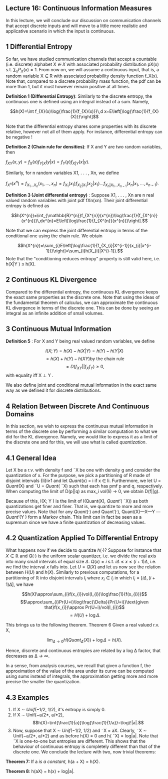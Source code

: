 
## Lecture 16: Continuous Information Measures

In this lecture, we will conclude our discussion on communication channels that accept discrete inputs and will move to a little more realistic and applicative scenario in which the input is continuous.

## 1 Differential Entropy

So far, we have studied communication channels that accept a countable (i.e. discrete) alphabet X *∈ X* with associated probability distribution pX(x) s.t. $\sum_x P_X(x) = 1$. From now on, we will assume a continuous input, that is, a random variable X ∈ R with associated probability density function f_X(x). Note that, compared to a discrete probability mass function, the pdf can be more than 1, but it must however remain positive at all times. 

**Definition 1 (Differential Entropy)**: Similarly to the discrete entropy, the continuous one is defined using an integral instead of a sum. Namely,

$$h(X)=\int f_{X}(x)\log{\frac{1}{f_{X}(x)}}\,d x=E\left[\log{\frac{1}{f_{X}(X)}}\right]$$

Note that the differential entropy shares some properties with its discrete relative, however not all of them apply. For instance, differential entropy can be negative ! 

**Definition 2 (Chain rule for densities)**: If X and Y are two random variables, then

$f_{XY}(x,y)=f_{X}(x)f_{Y|X}(y|x)=f_{Y}(y)f_{X|Y}(x|y)$.

Similarly, for n random variables X1, . . . , Xn, we define

$f_{X^{n}}(x^{n})=f_{X_{1}\ldots X_{n}}(x_{1},\ldots,x_{n})=f_{X_{1}}(x_{1})f_{X_{2}|X_{1}}(x_{2}|x_{1})\ldots f_{X_{n}|X_{1}\ldots X_{n-1}}(x_{n}|x_{1},\ldots,x_{n-1})$.

**Definition 3 (Joint differential entropy)** : Suppose X1, . . . , Xn are n real valued random variables with joint pdf fXn(xn). Their joint differential entropy is defined as

$$h(X^{n})=\int_{\mathbb{R}^{n}}f_{X^{n}}(x^{n})\log\frac{1}{f_{X^{n}}(x^{n})}\,dx^{n}=E\left[\log\frac{1}{f_{X^{n}}(x^{n})}\right].$$

Note that we can express the joint differential entropy in terms of the conditional one using the chain rule. We obtain

$$h(X^{n})=\sum_{i}E\left[\log\frac{1}{f_{X_{i}|X^{i-1}}(x_{i}|x^{i-1})}\right]=\sum_{i}h(X_{i}|X^{i-1}).$$
Note that the "conditioning reduces entropy" property is still valid here, i.e. h(X|Y ) ≤ h(X).

## 2 Continuous KL Divergence

Compared to the differential entropy, the continuous KL divergence keeps the exact same properties as the discrete one. Note that using the ideas of the fundamental theorem of calculus, we can approximate the continuous KL divergence in terms of the discrete one. This can be done by seeing an integral as an infinite addition of small volumes. 

## 3 Continuous Mutual Information

**Definition 5** : For X and Y being real valued random variables, we define

$$I(X;Y)=h(X)-h(X|Y)=h(Y)-h(Y|X)$$ 
$$=h(X)+h(Y)-h(XY)\text{by the chain rule}$$ 
$$=D(f_{XY}||f_{X}f_{Y})\geq0,$$
with equality iff X ⊥ Y .

We also define joint and conditional mutual information in the exact same way as we defined it for discrete distributions.

## 4 Relation Between Discrete And Continuous Domains

In this section, we wish to express the continuous mutual information in terms of the discrete one by performing a similar computation to what we did for the KL divergence. Namely, we would like to express it as a limit of the discrete one and for this, we will use what is called *quantization*.

## 4.1 General Idea

Let X be a r.v. with density f and ˜X be one with density g and consider the quantization of x. For the purpose, we pick a partitioning of R made of disjoint intervals {Ii}i≥1 and let *Quant*(x) = i if x ∈ Ii. Furthermore, we let U = *Quant*(X) and ˜U = *Quant*( ˜X) such that each has pmf p and q, respectively. When computing the limit of D(p||q) as max_i *vol*(Ii) → 0, we obtain D(f||g).

Because of this, I(X; Y ) is the limit of I(Quant(X)*, Quant*′( ˜X)) as both quantizations get finer and finer. That is, we quantize to more and more precise values. Note that for any *Quant*(·) and Quant′(·), Quant(X)—X—Y —*Quant*′(Y ) form a Markov chain. This limit can in fact be seen as a supremum since we have a finite quantization of decreasing values.

## 4.2 Quantization Applied To Differential Entropy

What happens now if we decide to quantize $h(\cdot)$? Suppose for instance that $X\in\mathbb{R}$ and $Q(\cdot)$ is the uniform scalar quantizer, i.e. we divide the real axis into many small intervals of equal size $\Delta$. $Q(x)=i$ s.t. $i\Delta\leq x\leq(i+1)\Delta$, i.e. we find the interval $x$ falls into. Let $U=Q(X)$ and let us now see the relation between $H(U)$ and $h(X)$. Similarly to previous computations, for a partitioning of $\mathbb{R}$ into disjoint intervals $I_{i}$ where $x_{i}\in I_{i}$ in which $I_{i}=[i\Delta,(i+1)\Delta]$, we have

$$h(X)\approx\sum_{i}f(x_{i})vol(I_{i})\log\frac{1}{f(x_{i})}$$ $$\approx\sum_{i}Pr(U=i)\log\frac{\Delta}{Pr(U=i)}\text{given that}f(x_{i})\approx Pr(U=i)/vol(I_{i})$$ $$=H(U)+\log\Delta.$$

This brings us to the following theorem. Theorem 6 Given a real valued r.v. X,

$$\operatorname*{lim}_{\Delta\to0}H(Q u a n t_{\Delta}(X))+\log\Delta=h(X).$$

Hence, discrete and continuous entropies are related by a log ∆ factor, that decreases as ∆ *→ ∞*.

In a sense, from analysis courses, we recall that given a function f, the approximation of the value of the area under its curve can be computed using sums instead of integrals, the approximation getting more and more precise the smaller the quantization.

## 4.3 Examples

1. If X ∼ *Unif*(−1/2, 1/2), it's entropy is simply 0.
2. If X ∼ Unif(−a/2*, a/*2),
$$h(X)=\int{\frac{1}{a}}\log{\frac{1}{1/a}}=\log\!|a|.$$
3. Now, suppose that X ∼ *Unif*(−1/2, 1/2) and ˜X = aX. Clearly, ˜X ∼ Unif(−a/2*, a/*2) and
as before h(X) = 0 and h( ˜X) = log|a|. Note that ˜X is one-to-one but entropies are different.
This shows that the behaviour of continuous entropy is completely different than that of the discrete one.
We conclude the lecture with two, now trivial theorems: 

**Theorem 7:** If a *is a constant,* h(a + X) = h(X).

**Theorem 8**: h(aX) = h(x) + log|a|.